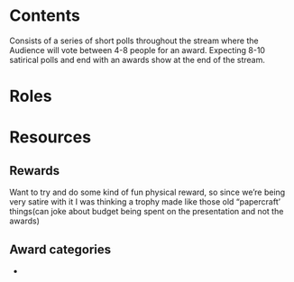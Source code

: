 # Contents
Consists of a series of short polls throughout the stream where the Audience will vote between 4-8 people for an award. Expecting 8-10 satirical polls and end with an awards show at the end of the stream.
# Roles
# Resources
## Rewards
Want to try and do some kind of fun physical reward, so since we’re being very satire with it I was thinking a trophy made like those old “papercraft’ things(can joke about budget being spent on the presentation and not the awards)
## Award categories
- 

